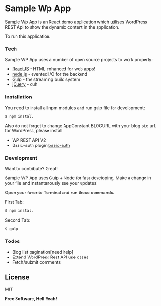 # Sample Wp App

Sample Wp App is an React demo application which utilises WordPress REST Api to show the dynamic content in the application.

To run this application. 


### Tech

Sample WP App uses a number of open source projects to work properly:

* [ReactJS] - HTML enhanced for web apps!
* [node.js] - evented I/O for the backend
* [Gulp] - the streaming build system
* [jQuery] - duh

### Installation

You need to install all npm modules and run gulp file for development:

```sh
$ npm install
```
Also do not forget to change AppConstant BLOGURL with your blog site url. for WordPress, please install 

* WP REST API V2
* Basic-auth plugin [basic-auth]

### Development

Want to contribute? Great!

Sample WP App uses Gulp + Node for fast developing.
Make a change in your file and instantanously see your updates!

Open your favorite Terminal and run these commands.

First Tab:
```sh
$ npm install
```

Second Tab:
```sh
$ gulp 
```

### Todos
 - Blog list pagination[need help]
 - Extend WordPress Rest API use cases
 - Fetch/submit comments

License
----

MIT


**Free Software, Hell Yeah!**

[//]: # (These are reference links used in the body of this note and get stripped out when the markdown processor does its job. There is no need to format nicely because it shouldn't be seen. Thanks SO - http://stackoverflow.com/questions/4823468/store-comments-in-markdown-syntax)


   [dill]: <https://github.com/joemccann/dillinger>
   [ReactJS]: <https://facebook.github.io/react/>
   [basic-auth]: <https://github.com/WP-API/Basic-Auth>
   [git-repo-url]: <https://github.com/joemccann/dillinger.git>
   [john gruber]: <http://daringfireball.net>
   [@thomasfuchs]: <http://twitter.com/thomasfuchs>
   [df1]: <http://daringfireball.net/projects/markdown/>
   [marked]: <https://github.com/chjj/marked>
   [node.js]: <http://nodejs.org>
   [Twitter Bootstrap]: <http://twitter.github.com/bootstrap/>
   [keymaster.js]: <https://github.com/madrobby/keymaster>
   [jQuery]: <http://jquery.com>
   [@tjholowaychuk]: <http://twitter.com/tjholowaychuk>
   [express]: <http://expressjs.com>
   [AngularJS]: <http://angularjs.org>
   [Gulp]: <http://gulpjs.com>

   [PlDb]: <https://github.com/joemccann/dillinger/tree/master/plugins/dropbox/README.md>
   [PlGh]:  <https://github.com/joemccann/dillinger/tree/master/plugins/github/README.md>
   [PlGd]: <https://github.com/joemccann/dillinger/tree/master/plugins/googledrive/README.md>
   [PlOd]: <https://github.com/joemccann/dillinger/tree/master/plugins/onedrive/README.md>


